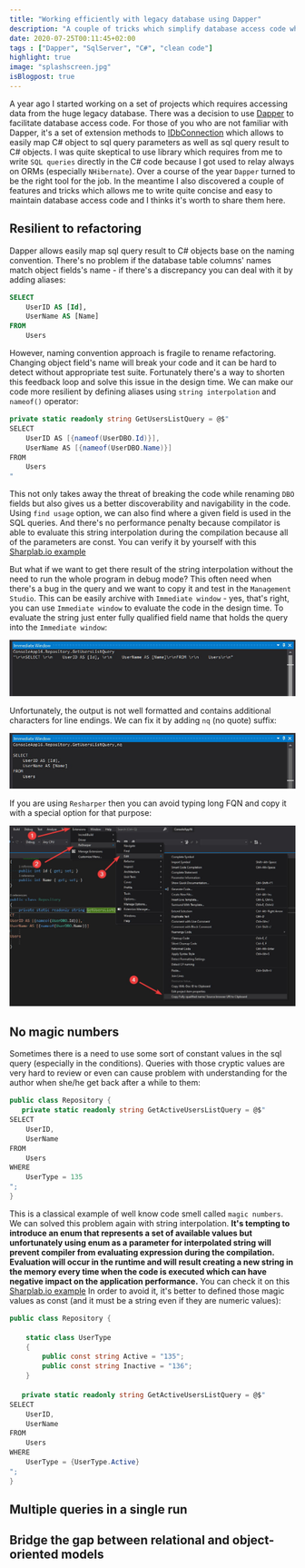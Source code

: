 ```yaml
---
title: "Working efficiently with legacy database using Dapper"
description: "A couple of tricks which simplify database access code while using Dapper library"
date: 2020-07-25T00:11:45+02:00
tags : ["Dapper", "SqlServer", "C#", "clean code"]
highlight: true
image: "splashscreen.jpg"
isBlogpost: true
---
```

A year ago I started working on a set of projects which requires accessing data from the huge legacy database. There was a decision to use [Dapper](https://github.com/StackExchange/Dapper) to facilitate database access code. For those of you who are not familiar with Dapper, it's a set of extension methods to [IDbConnection](https://docs.microsoft.com/en-us/dotnet/api/system.data.idbconnection?view=netcore-3.1) which allows to easily map C# object to sql query parameters as well as sql query result to C# objects. I was quite skeptical to use library which requires from me to write `SQL queries` directly in the C# code because I got used to relay always on ORMs (especially `NHibernate`). Over a course of the year `Dapper` turned to be the right tool for the job. In the meantime I also discovered a couple of features and tricks which allows me to write quite concise and easy to maintain database access code and I thinks it's worth to share them here.

## Resilient to refactoring

Dapper allows easily map sql query result to C# objects base on the naming convention. There's no problem if the database table columns' names match object fields's name - if there's a discrepancy you can deal with it by adding aliases:

```sql
SELECT 
    UserID AS [Id], 
    UserName AS [Name]
FROM 
    Users
```

However, naming convention approach is fragile to rename refactoring. Changing object field's name will break your code and it can be hard to detect without appropriate test suite. Fortunately there's a way to shorten this feedback loop and solve this issue in the design time. We can make our code more resilient by defining aliases using `string interpolation` and `nameof()` operator:

```cs
private static readonly string GetUsersListQuery = @$"
SELECT 
    UserID AS [{nameof(UserDBO.Id)}], 
    UserName AS [{nameof(UserDBO.Name)}]
FROM 
    Users
"
```

This not only takes away the threat of breaking the code while renaming `DBO` fields but also gives us a better discoverability and navigability in the code. Using `find usage` option, we can also find where a given field is used in the SQL queries. And there's no performance penalty because compilator is able to evaluate this string interpolation during the compilation because all of the parameters are const. You can verify it by yourself with this [Sharplab.io example](https://sharplab.io/#v2:EYLgZgpghgLgrgJwgZwLQAdYwggdsgZgB8ABAJgEYBYAKHIAIBVZHAEQCEB5Wgb1voH0SBegEtcMegEkAJvR70A5hBgBueizX0Avv0HCxE+gDkoAWwjylK9ZvW6aD2gYYAlCOgD2yUTE8IAT3k9enQEUQA3WEsSCgA2eiQoGU9cABsg2IAGegBxFWYcZAAZUWQYAEU4HCCAXiESABIAIloAZQBRYo6AYQAVehCmFgQpVnoAQTb6AG0eXHMITzAACkKEDk4AOlkASm0AXQAaQZpBYZxTC0npuYWLZbWRza2riH2D2gAxV04AWVO53WyFozVUtG0QA)

But what if we want to get there result of the string interpolation without the need to run the whole program in debug mode? This often need when there's a bug in the query and we want to copy it and test in the `Management Studio`. This can be easily archive with `Immediate window` - yes, that's right, you can use `Immediate window` to evaluate the code in the design time. To evaluate the string just enter fully qualified field name that holds the query into the `Immediate window`:

![](evaluated_string_interpolation.jpg)

Unfortunately, the output is not well formatted and contains additional characters for line endings. We can fix it by adding `nq` (no quote) suffix:

![](evaluated_string_interpolation_with_nq.jpg)

If you are using `Resharper` then you can avoid typing long FQN and copy it with a special option for that purpose:

![](resharper_copy_FQN.jpg)

## No magic numbers

Sometimes there is a need to use some sort of constant values in the sql query (especially in the conditions). Queries with those cryptic values are very hard to review or even can cause problem with understanding for the author when she/he get back after a while to them:

```cs
public class Repository {
   private static readonly string GetActiveUsersListQuery = @$"
SELECT 
    UserID, 
    UserName
FROM 
    Users
WHERE
    UserType = 135
";
}
```

This is a classical example of well know code smell called `magic numbers`. We can solved this problem again with string interpolation. __It's tempting to introduce an enum that represents a set of available values but unfortunately using enum as a parameter for interpolated string will prevent compiler from evaluating expression during the compilation. Evaluation will occur in the runtime and will result creating a new string in the memory every time when the code is executed which can have negative impact on the application performance.__ You can check it on this [Sharplab.io example](https://sharplab.io/#v2:EYLgZgpghgLgrgJwgZwLQAdYwggdsgZgB8ABAJgEYBYAKHIAIBVZHAEQCEB5Wgb1voH0SBegEtcMegEkAJvR70A5hBgBueizX0Avv0HCxE+gDkoAWwjylK9ZvW6ag+rQe0IuOGaYsEAFQCe6BC8egIAggDGMKIAbpYAvPQUBACsADSh0rhQUbEJSQQAbC60tAYMAEoQ6AD2yKIwNQj+8qHoCLGwliQUhfRIUDI1uAA2LT0ADPQA4irMOMgAMqLIMACKcDgtiSQkACQARLQAygCii6cAwr7OjoLzCFKsabdOD6YWtABiFZwAsq97j5kLQAOoACVOFVOmQeASC9ESPDhgQgADpItE4g4DqoXEA) In order to avoid it, it's better to defined those magic values as const (and it must be a string even if they are numeric values):

```cs
public class Repository {
    
    static class UserType
    {
        public const string Active = "135";
        public const string Inactive = "136";
    }
    
   private static readonly string GetActiveUsersListQuery = @$"
SELECT 
    UserID, 
    UserName
FROM 
    Users
WHERE
    UserType = {UserType.Active}
";
}
```



## Multiple queries in a single run

## Bridge the gap between relational and object-oriented models 
